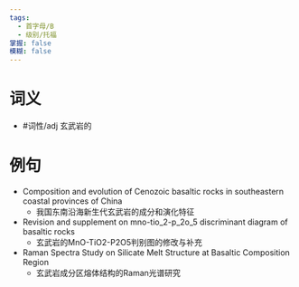 ```yaml
---
tags:
  - 首字母/B
  - 级别/托福
掌握: false
模糊: false
---
```

# 词义
- #词性/adj  玄武岩的
# 例句
- Composition and evolution of Cenozoic basaltic rocks in southeastern coastal provinces of China
	- 我国东南沿海新生代玄武岩的成分和演化特征
- Revision and supplement on mno-tio_2-p_2o_5 discriminant diagram of basaltic rocks
	- 玄武岩的MnO-TiO2-P2O5判别图的修改与补充
- Raman Spectra Study on Silicate Melt Structure at Basaltic Composition Region
	- 玄武岩成分区熔体结构的Raman光谱研究
